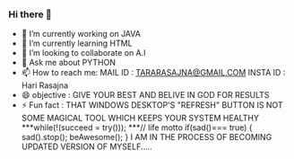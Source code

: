 ### Hi there 👋


- 🔭 I’m currently working on JAVA
- 🌱 I’m currently learning HTML
- 👯 I’m looking to collaborate on A.I
- 💬 Ask me about PYTHON
- 📫 How to reach me: MAIL ID : TARARASAJNA@GMAIL.COM
                      INSTA ID : Hari Rasajna
- 😄 objective : GIVE YOUR BEST AND BELIVE IN GOD FOR RESULTS   
- ⚡ Fun fact : THAT WINDOWS DESKTOP'S "REFRESH" BUTTON IS NOT SOME MAGICAL TOOL WHICH KEEPS YOUR SYSTEM HEALTHY
                                      ***while(!(succeed = try()));
***// life motto
if(sad()=== true)
{
 sad().stop();
 beAwesome();
}
         I AM IN THE PROCESS OF BECOMING UPDATED VERSION OF MYSELF.....
